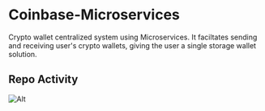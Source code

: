 # Coinbase-Microservices

Crypto wallet centralized system using Microservices. It faciltates sending and receiving user's crypto wallets, giving the user a single storage wallet solution. 

## Repo Activity

![Alt](https://repobeats.axiom.co/api/embed/dd68ba8fe41af05d276e12d5db45501e17518972.svg "Repobeats analytics image")

